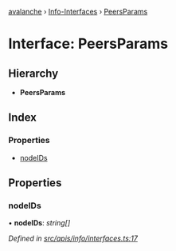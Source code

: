 [avalanche](../README.md) › [Info-Interfaces](../modules/info_interfaces.md) › [PeersParams](info_interfaces.peersparams.md)

# Interface: PeersParams

## Hierarchy

* **PeersParams**

## Index

### Properties

* [nodeIDs](info_interfaces.peersparams.md#nodeids)

## Properties

###  nodeIDs

• **nodeIDs**: *string[]*

*Defined in [src/apis/info/interfaces.ts:17](https://github.com/ava-labs/avalanchejs/blob/fa4a637/src/apis/info/interfaces.ts#L17)*
